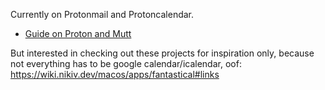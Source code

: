 Currently on Protonmail and Protoncalendar.
- [Guide on Proton and Mutt](https://brian-thompson.medium.com/setting-up-the-mutt-mail-client-with-protonmail-49c042486b3)

But interested in checking out these projects for inspiration only,
because not everything has to be google calendar/icalendar, oof:
https://wiki.nikiv.dev/macos/apps/fantastical#links
